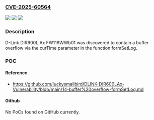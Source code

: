 ### [CVE-2025-60564](https://cve.mitre.org/cgi-bin/cvename.cgi?name=CVE-2025-60564)
![](https://img.shields.io/static/v1?label=Product&message=n%2Fa&color=blue)
![](https://img.shields.io/static/v1?label=Version&message=n%2Fa%20&color=brightgreen)
![](https://img.shields.io/static/v1?label=Vulnerability&message=n%2Fa&color=brightgreen)

### Description

D-Link DIR600L Ax FW116WWb01 was discovered to contain a buffer overflow via the curTime parameter in the function formSetLog.

### POC

#### Reference
- https://github.com/luckysmallbird/DLINK-DIR600LAx-Vulnerability/blob/main/14-buffer%20overflow-formSetLog.md

#### Github
No PoCs found on GitHub currently.

